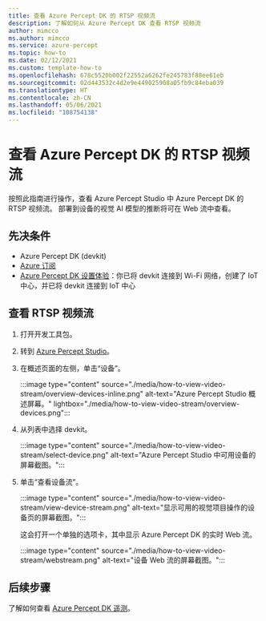 ```yaml
---
title: 查看 Azure Percept DK 的 RTSP 视频流
description: 了解如何从 Azure Percept DK 查看 RTSP 视频流
author: mimcco
ms.author: mimcco
ms.service: azure-percept
ms.topic: how-to
ms.date: 02/12/2021
ms.custom: template-how-to
ms.openlocfilehash: 678c5520b002f22552a6262fe245783f88ee61eb
ms.sourcegitcommit: 02d443532c4d2e9e449025908a05fb9c84eba039
ms.translationtype: HT
ms.contentlocale: zh-CN
ms.lasthandoff: 05/06/2021
ms.locfileid: "108754138"
---
```

# <a name="view-your-azure-percept-dks-rtsp-video-stream"></a>查看 Azure Percept DK 的 RTSP 视频流

按照此指南进行操作，查看 Azure Percept Studio 中 Azure Percept DK 的 RTSP 视频流。 部署到设备的视觉 AI 模型的推断将可在 Web 流中查看。

## <a name="prerequisites"></a>先决条件

- Azure Percept DK (devkit)
- [Azure 订阅](https://azure.microsoft.com/free/)
- [Azure Percept DK 设置体验](./quickstart-percept-dk-set-up.md)：你已将 devkit 连接到 Wi-Fi 网络，创建了 IoT 中心，并已将 devkit 连接到 IoT 中心

## <a name="view-the-rtsp-video-stream"></a>查看 RTSP 视频流

1. 打开开发工具包。

1. 转到 [Azure Percept Studio](https://go.microsoft.com/fwlink/?linkid=2135819)。

1. 在概述页面的左侧，单击“设备”。

    :::image type="content" source="./media/how-to-view-video-stream/overview-devices-inline.png" alt-text="Azure Percept Studio 概述屏幕。" lightbox="./media/how-to-view-video-stream/overview-devices.png":::

1. 从列表中选择 devkit。

    :::image type="content" source="./media/how-to-view-video-stream/select-device.png" alt-text="Azure Percept Studio 中可用设备的屏幕截图。":::

1. 单击“查看设备流”。

    :::image type="content" source="./media/how-to-view-video-stream/view-device-stream.png" alt-text="显示可用的视觉项目操作的设备页的屏幕截图。":::

    这会打开一个单独的选项卡，其中显示 Azure Percept DK 的实时 Web 流。

    :::image type="content" source="./media/how-to-view-video-stream/webstream.png" alt-text="设备 Web 流的屏幕截图。":::

## <a name="next-steps"></a>后续步骤

了解如何查看 [Azure Percept DK 遥测](./how-to-view-telemetry.md)。